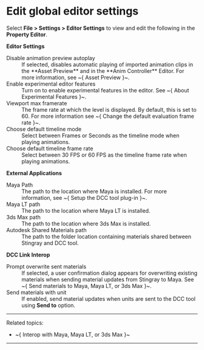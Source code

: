# Edit global editor settings

Select **File > Settings > Editor Settings** to view and edit the following in the **Property Editor**.

**Editor Settings**

<dl>

<dt>Disable animation preview autoplay</dt>
<dd>If selected, disables automatic playing of imported animation clips in the **Asset Preview** and in the **Anim Controller** Editor. For more information, see ~{ Asset Preview }~.</dd>

<dt>Enable experimental editor features</dt>
<dd>Turn on to enable experimental features in the editor. See ~{ About Experimental Features }~.</dd>

<dt>Viewport max framerate</dt>
<dd>The frame rate at which the level is displayed. By default, this is set to 60. For more information see ~{ Change the default evaluation frame rate }~.</dd>

<dt>Choose default timeline mode</dt>
<dd>Select between Frames or Seconds as the timeline mode when playing animations.</dd>

<dt>Choose default timeline frame rate</dt>
<dd>Select between 30 FPS or 60 FPS as the timeline frame rate when playing animations.</dd>

</dl>

**External Applications**

<dl>
<dt>Maya Path</dt>
<dd>The path to the location where Maya is installed. For more information, see ~{ Setup the DCC tool plug-in }~.</dd>

<dt>Maya LT path</dt>
<dd>The path to the location where Maya LT is installed.</dd>

<dt>3ds Max path</dt>
<dd>The path to the location where 3ds Max is installed.</dd>

<dt>Autodesk Shared Materials path</dt>
<dd>The path to the folder location containing materials shared between Stingray and DCC tool.</dd>
</dl>

**DCC Link Interop**

<dl>
<dt>Prompt overwrite sent materials</dt>
<dd>If selected, a user confirmation dialog appears for overwriting existing materials when sending material updates from Stingray to Maya. See ~{ Send materials to Maya, Maya LT, or 3ds Max }~.</dd>

<dt>Send materials with unit</dt>
<dd>If enabled, send material updates when units are sent to the DCC tool using <b>Send to</b> option.</dd>

</dl>

---
Related topics:
- ~{ Interop with Maya, Maya LT, or 3ds Max }~
---
